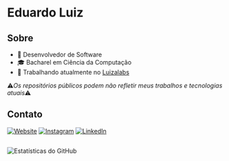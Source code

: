 # Eduardo Luiz

## Sobre
- 🚀 Desenvolvedor de Software
- 🎓 Bacharel em Ciência da Computação
- 💼 Trabalhando atualmente no [Luizalabs](https://www.linkedin.com/company/luizalabs/)

⚠️*Os repositórios públicos podem não refletir meus trabalhos e tecnologias atuais*⚠️

## Contato
[![Website](https://img.shields.io/badge/-Website-6969ff?style=flat-square&logo=Google-Chrome&logoColor=white&link=https://eduardoluiz7.github.io)](https://eduardoluiz.com.br)
[![Instagram](https://img.shields.io/badge/-Instagram-6969ff?style=flat-square&logo=Instagram&logoColor=white&link=https://www.instagram.com/eduardoluiz0)](https://www.instagram.com/eduardoluiz0)
[![LinkedIn](https://img.shields.io/badge/-LinkedIn-6969ff?style=flat-square&logo=LinkedIn&logoColor=white&link=https://www.linkedin.com/in/eduardoluizs)](https://www.linkedin.com/in/eduardoluizs)

##
![Estatísticas do GitHub](https://github-readme-stats.vercel.app/api/top-langs/?username=eduardoluiz7&layout=compact&langs_count=7&theme=gotham)

